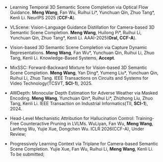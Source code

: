 
- Learning Temporal 3D Semantic Scene Completion via Optical Flow Guidance. <strong>Meng Wang</strong>, Fan Wu, Ruihui Li*, Yunchuan Qin, Zhuo Tang*, Kenli Li. NeurIPS 2025 (<strong>CCF-A</strong>).

- VLScene: Vision-Language Guidance Distillation for Camera-based 3D Semantic Scene Completion. <strong>Meng Wang</strong>, Huilong Pi*, Ruihui Li, Yunchuan Qin, Zhuo Tang*, Kenli Li. AAAI-2025(<strong>Oral, CCF-A</strong>).

- Vision-based 3D Semantic Scene Completion via Capture Dynamic Representations. <strong>Meng Wang</strong>, Fan Wu*, Yunchuan Qin, Ruihui Li, Zhuo Tang, Kenli Li. Knowledge-Based Systems, <strong>Accept</strong>.

- MixSSC: Forward-Backward Mixture for Vision-based 3D Semantic Scene Completion. <strong>Meng Wang</strong>, Yan Ding*, Yumeng Liu*, Yunchuan Qin, Ruihui Li, Zhuo Tang. IEEE Transactions on Circuits and Systems for Video Technology(TCSVT, <strong>SCI-1</strong>), 2025.

- AWDepth: Monocular Depth Estimation for Adverse Weather via Masked Encoding. <strong>Meng Wang</strong>, Yunchuan Qin*, Ruihui Li*, Zhizhong Liu, Zhuo Tang, Kenli Li. IEEE Transaction on Industrial Informatics(TII, <strong>SCI-1</strong>), 2024.

- Head-Level Mechanistic Attribution for Hallucination Control: Training-Free Counteractive Pruning in LVLMs. WuLiyan, Fan Wu, <strong>Meng Wang</strong>, Lanfeng Wu, Yujie Xue, Dongchen Wu. ICLR 2026(CCF-A), Under Review;

- Progressively Learning Context via Triplane for Camera-based Semantic Scene Completion. Yujie Xue, Fan Wu, Ruihui Li, <strong>Meng Wang</strong>, Kenli Li. To be submitted;